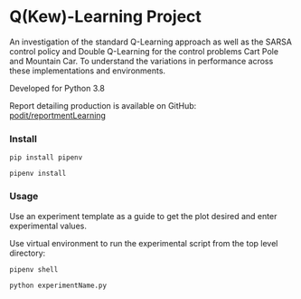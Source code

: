 # Q(Kew)-Learning Project

An investigation of the standard Q-Learning approach as well as the SARSA control policy and Double Q-Learning for the control problems Cart Pole and Mountain Car. To understand the variations in performance across these implementations and environments.

Developed for Python 3.8

Report detailing production is available on GitHub: [podit/reportmentLearning](https://github.com/podit/reportmentLearning)

### Install
```
pip install pipenv

pipenv install
```

### Usage
Use an experiment template as a guide to get the plot desired and enter experimental values.

Use virtual environment to run the experimental script from the top level directory:
```
pipenv shell

python experimentName.py
```
